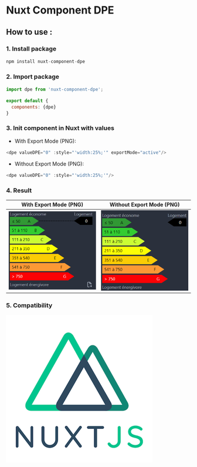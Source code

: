 # Nuxt Component DPE


## How to use :

### 1. Install package

```js
npm install nuxt-component-dpe
```

### 2. Import package

```js
import dpe from 'nuxt-component-dpe';
```

```js
export default {
  components: {dpe}
}
```

### 3. Init component in Nuxt with values

- With Export Mode (PNG):
```js
<dpe valueDPE="0" :style="'width:25%;'" exportMode="active"/>
```

- Without Export Mode (PNG):
```js
<dpe valueDPE="0" :style="'width:25%;'"/>
```

### 4. Result

With Export Mode (PNG)           |  Without Export Mode (PNG)
:-------------------------:|:-------------------------:
![](assets/dpe_with_export.PNG)  |  ![](assets/dpe_without_export.PNG)


### 5. Compatibility 

![](assets/Nuxtjs_logo.png)


